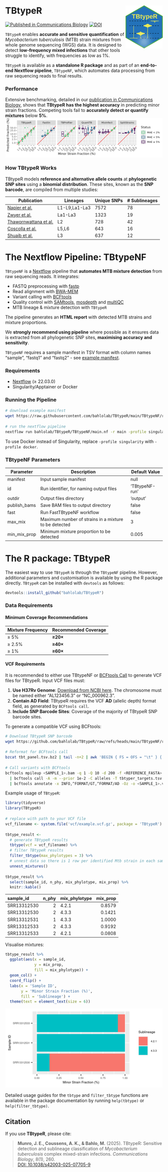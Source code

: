 
# TBtypeR <img src="misc/TBtypeR_hex_logo.png" align="right" height="138"/>

[![Published in Communications
Biology](https://img.shields.io/badge/Published%20in-Communications%20Biology-green)](https://doi.org/10.1038/s42003-025-07705-9)
[![DOI](https://zenodo.org/badge/794900263.svg)](https://doi.org/10.5281/zenodo.14715907)

`TBtypeR` enables **accurate and sensitive quantification** of
*Mycobacterium tuberculosis* (MTB) strain mixtures from whole genome
sequencing (WGS) data. It is designed to detect **low-frequency mixed
infections** that other tools struggle to identify, with frequencies as
low as 1%.

`TBtypeR` is available as a **standalone R package** and as part of an
**end-to-end Nextflow pipeline**, `TBtypeNF`, which automates data
processing from raw sequencing reads to final results.

### Performance

Extensive benchmarking, detailed in our [publication in Communications
Biology](https://www.nature.com/articles/s42003-025-07705-9), shows that
**TBtypeR has the highest accuracy** in predicting minor strain
fractions. Competing tools fail to **accurately detect or quantify
mixtures** below **5%**.
<img src="publication/10_data/fig_3_A.png" align="center"/>

### How TBtypeR Works

TBtypeR models **reference and alternative allele counts** at
**phylogenetic SNP sites** using a **binomial distribution**. These
sites, known as the **SNP barcode**, are compiled from multiple studies:

| Publication | Lineages | Unique SNPs | \# Sublineages |
|----|----|----|----|
| [Napier et al.](https://doi.org/10.1186/s13073-020-00817-3) | L1-L9,La1-La3 | 7572 | 78 |
| [Zwyer et al.](https://doi.org/10.12688/openreseurope.14029.2) | La1-La3 | 1323 | 19 |
| [Thawornwattana et al.](https://doi.org/10.1099/mgen.0.000697) | L2 | 728 | 42 |
| [Coscolla et al.](https://doi.org/10.1099/mgen.0.000477) | L5,L6 | 643 | 16 |
| [Shuaib et al.](https://doi.org/10.3390/genes13060990) | L3 | 637 | 12 |

# The Nextflow Pipeline: TBtypeNF

`TBtypeNF` is a [Nextflow](https://www.nextflow.io/index.html) pipeline
that **automates MTB mixture detection** from raw sequencing reads. It
integrates:

- FASTQ preprocessing with [fastp](https://github.com/OpenGene/fastp)
- Read alignment with [BWA-MEM](https://github.com/lh3/bwa)
- Variant calling with
  [BCFtools](https://samtools.github.io/bcftools/bcftools.html)
- Quality control with [SAMtools](https://www.htslib.org/),
  [mosdepth](https://github.com/brentp/mosdepth) and
  [multiQC](https://docs.seqera.io/multiqc)
- MTB lineage & mixture detection with `TBtypeR`

The pipeline generates an **HTML report** with detected MTB strains and
mixture proportions.

We **strongly recommend using pipeline** where possible as it ensures
data is extracted from all phylogenetic SNP sites, **maximising accuracy
and sensitivity**.

`TBtypeNF` requires a sample manifest in TSV format with column names
“sample”, “fastq1” and “fastq2” - see [example
manifest](TBtypeNF/resources/lung_example_manifest.tsv).

### Requirements

- [Nextflow](https://www.nextflow.io/) (≥ 22.03.0)
- Singularity/Apptainer or Docker

### Running the Pipeline

``` bash
# download example manifest
wget https://raw.githubusercontent.com/bahlolab/TBtypeR/main/TBtypeNF/resources/lung_example_manifest.tsv -O my_manifest.tsv

# run the nextflow pipeline
nextflow run bahlolab/TBtypeR/TBtypeNF/main.nf -r main -profile singularity --manifest my_manifest.tsv
```

To use Docker instead of Singularity, replace `-profile singularity`
with `-profile docker`.

### TBtypeNF Parameters

| Parameter | Description | Default Value |
|----|----|----|
| manifest | Input sample manifest | null |
| id | Run identifier, for naming output files | ‘TBtypeNF-run’ |
| outdir | Output files directory | ‘output’ |
| publish_bams | Save BAM files to output directory | false |
| fast | Run FastTBtypeNF workflow | false |
| max_mix | Maximum number of strains in a mixture to be detected | 3 |
| min_mix_prop | Minimum mixture proportion to be detected | 0.005 |

# The R package: TBtypeR

The easiest way to use `TBtypeR` is through the `TBtypeNF` pipeline.
However, additional parameters and customisation is available by using
the R package directly. `TBtypeR` can be installed with `devtools` as
follows:

``` r
devtools::install_github("bahlolab/TBtypeR")
```

### Data Requirements

#### Minimum Coverage Recommendations

| Mixture Frequency | Recommended Coverage |
|-------------------|----------------------|
| ≥ 5%              | **≥20×**             |
| ≥ 2.5%            | **≥40×**             |
| ≥ 1%              | **≥60×**             |

#### VCF Requirements

It is recommended to either use TBtypeNF or [BCFtools
Call](https://samtools.github.io/bcftools/bcftools.html#call) to
generate VCF files for TBtypeR. Input VCF files must:

1)  **Use H37Rv Genome**: [Download from NCBI
    here]('https://ftp.ncbi.nlm.nih.gov/genomes/all/GCA/000/195/955/GCA_000195955.2_ASM19595v2/GCA_000195955.2_ASM19595v2_genomic.fna.gz').
    The chromosome must be named either “AL123456.3” or “NC_000962.3”.  
2)  **Contain AD Field**: TBtypeR requires the VCF **AD** (allelic
    depth) format field, as generated by `BCFtools call`.  
3)  **Include SNP Barcode Sites**: Coverage of the majority of TBtypeR
    SNP barcode sites.

To generate a compatible VCF using BCFtools:

``` bash
# Download TBtypeR SNP barcode
wget https://github.com/bahlolab/TBtypeR/raw/refs/heads/main/TBtypeNF/resources/tbt_panel.tsv.bz2

# Reformat for BCFtools call
bzcat tbt_panel.tsv.bz2 | tail -n+2 | awk 'BEGIN { FS = OFS = "\t" } { print $1, $2, $3 "," $4 }' > tbtyper_targets.tsv

# Call variants with BCFtools
bcftools mpileup <SAMPLE_1>.bam -q 1 -Q 10 -d 200 -f <REFERENCE_FASTA> -a FMT/AD -Ou \
  | bcftools call -A -m --prior 1e-2 -C alleles -T tbtyper_targets.tsv -Ou \
  | bcftools annotate -x INFO,^FORMAT/GT,^FORMAT/AD -Oz -o <SAMPLE_1>.vcf.gz
```

Example usage of `TBtypeR`:

``` r
library(tidyverse)
library(TBtypeR)

# replace with path to your VCF file
vcf_filename <- system.file('vcf/example.vcf.gz', package = 'TBtypeR')

tbtype_result <- 
  # generate TBtypeR results
  tbtype(vcf = vcf_filename) %>% 
  # filter TBtypeR results
  filter_tbtype(max_phylotypes = 3) %>%
  # unnest data so there is 1 row per identified Mtb strain in each sample
  unnest_mixtures()

tbtype_result %>% 
  select(sample_id, n_phy, mix_phylotype, mix_prop) %>% 
  knitr::kable()
```

| sample_id   | n_phy | mix_phylotype | mix_prop |
|:------------|------:|:--------------|---------:|
| SRR13312530 |     2 | 4.2.1         |   0.8579 |
| SRR13312530 |     2 | 4.3.3         |   0.1421 |
| SRR13312531 |     1 | 4.3.3         |   1.0000 |
| SRR13312533 |     2 | 4.3.3         |   0.9192 |
| SRR13312533 |     2 | 4.2.1         |   0.0808 |

Visualise mixtures:

``` r
tbtype_result %>% 
  ggplot(aes(x = sample_id,
             y = mix_prop,
             fill = mix_phylotype)) +
  geom_col() +
  coord_flip() +
  labs(x = 'Sample ID',
       y = 'Minor Strain Fraction (%)', 
       fill = 'Sublineage') +
  theme(text = element_text(size = 6))
```

![](README_files/figure-gfm/visualise_result-1.png)<!-- -->

Detailed usage guides for the `tbtype` and `filter_tbtype` functions are
available in the package documentation by running `help(tbtype)` or
`help(filter_tbtype)`.

## Citation

If you use **TBtypeR**, please cite:

> **Munro, J. E., Coussens, A. K., & Bahlo, M.** (2025). TBtypeR:
> Sensitive detection and sublineage classification of *Mycobacterium
> tuberculosis* complex mixed-strain infections. *Communications
> Biology*, 8(1), 260.  
> [DOI:
> 10.1038/s42003-025-07705-9](https://doi.org/10.1038/s42003-025-07705-9)

